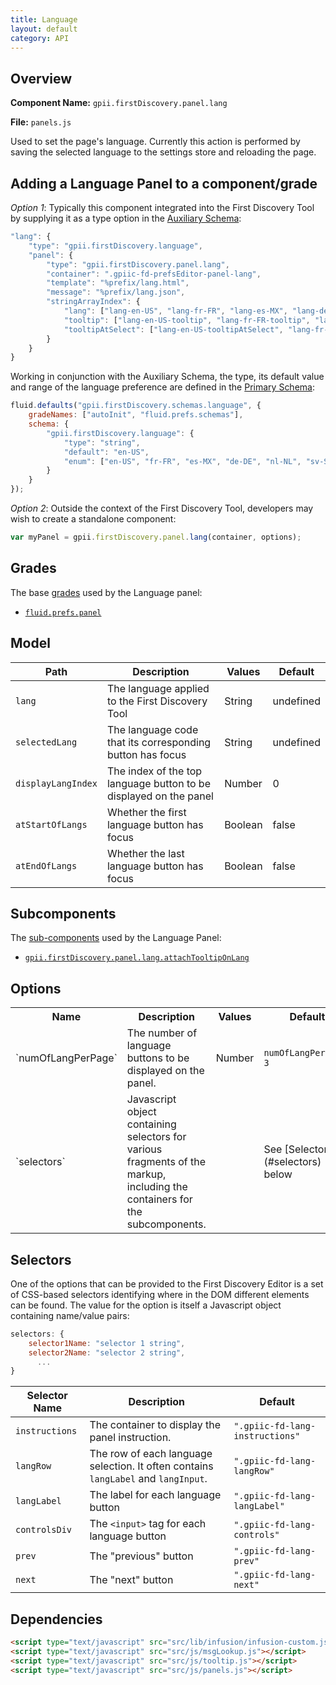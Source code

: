 ```yaml
---
title: Language
layout: default
category: API
---
```


## Overview

**Component Name:** `gpii.firstDiscovery.panel.lang`

**File:** `panels.js`

Used to set the page's language. Currently this action is performed by saving the selected
language to the settings store and reloading the page.

## Adding a Language Panel to a component/grade

*Option 1*: Typically this component integrated into the First Discovery Tool by
supplying it as a type option in the
[Auxiliary Schema](http://docs.fluidproject.org/infusion/development/AuxiliarySchemaForPreferencesFramework.html):
```javascript
"lang": {
    "type": "gpii.firstDiscovery.language",
    "panel": {
        "type": "gpii.firstDiscovery.panel.lang",
        "container": ".gpiic-fd-prefsEditor-panel-lang",
        "template": "%prefix/lang.html",
        "message": "%prefix/lang.json",
        "stringArrayIndex": {
            "lang": ["lang-en-US", "lang-fr-FR", "lang-es-MX", "lang-de-DE", "lang-nl-NL", "lang-sv-SE"],
            "tooltip": ["lang-en-US-tooltip", "lang-fr-FR-tooltip", "lang-es-MX-tooltip", "lang-de-DE-tooltip", "lang-nl-NL-tooltip", "lang-sv-SE-tooltip"],
            "tooltipAtSelect": ["lang-en-US-tooltipAtSelect", "lang-fr-FR-tooltipAtSelect", "lang-es-MX-tooltipAtSelect", "lang-de-DE-tooltipAtSelect", "lang-nl-NL-tooltipAtSelect", "lang-sv-SE-tooltipAtSelect"]
        }
    }
}
```

Working in conjunction with the Auxiliary Schema, the type, its default value and range of
the language preference are defined in the
[Primary Schema](http://docs.fluidproject.org/infusion/development/PrimarySchemaForPreferencesFramework.html):
```javascript
fluid.defaults("gpii.firstDiscovery.schemas.language", {
    gradeNames: ["autoInit", "fluid.prefs.schemas"],
    schema: {
        "gpii.firstDiscovery.language": {
            "type": "string",
            "default": "en-US",
            "enum": ["en-US", "fr-FR", "es-MX", "de-DE", "nl-NL", "sv-SE"]
        }
    }
});
```

*Option 2*: Outside the context of the First Discovery Tool, developers may wish to create a standalone component:
```javascript
var myPanel = gpii.firstDiscovery.panel.lang(container, options);
```

## Grades

The base [grades](http://docs.fluidproject.org/infusion/development/ComponentGrades.html)
used by the Language panel:

* [`fluid.prefs.panel`](http://docs.fluidproject.org/infusion/development/Panels.html)

## Model

| Path   | Description | Values | Default |
|--------|-------------|--------|---------|
| `lang` | The language applied to the First Discovery Tool | String | undefined |
| `selectedLang` | The language code that its corresponding button has focus | String | undefined |
| `displayLangIndex` | The index of the top language button to be displayed on the panel | Number | 0 |
| `atStartOfLangs` | Whether the first language button has focus | Boolean | false |
| `atEndOfLangs` | Whether the last language button has focus | Boolean | false |

## Subcomponents

The [sub-components](http://docs.fluidproject.org/infusion/development/SubcomponentDeclaration.html)
used by the Language Panel:

* [`gpii.firstDiscovery.panel.lang.attachTooltipOnLang`](attachTooltipOnLang.md)

## Options

<table>
    <tr><th>Name</th><th>Description</th><th>Values</th><th>Default</th></tr>
    <tr>
        <td>`numOfLangPerPage`</td>
        <td>The number of language buttons to be displayed on the panel.</td>
        <td>Number</td>
        <td>
        <pre><code>numOfLangPerPage: 3</code></pre>
        </td>
    </tr>
    <tr>
        <td>`selectors`</td>
        <td>Javascript object containing selectors for various fragments of the markup, including the containers for the subcomponents.</td>
        <td></td>
        <td>See [Selectors](#selectors) below</td>
    </tr>
</table>

## Selectors

One of the options that can be provided to the First Discovery Editor is a set of CSS-based
selectors identifying where in the DOM different elements can be found. The value for the option
is itself a Javascript object containing name/value pairs:

```javascript
selectors: {
    selector1Name: "selector 1 string",
    selector2Name: "selector 2 string",
      ...
}
```

| Selector Name | Description | Default |
|---------------|-------------|---------|
| `instructions` | The container to display the panel instruction. | `".gpiic-fd-lang-instructions"` |
| `langRow` | The row of each language selection. It often contains `langLabel` and `langInput`. | `".gpiic-fd-lang-langRow"` |
| `langLabel` | The label for each language button | `".gpiic-fd-lang-langLabel"` |
| `controlsDiv` | The `<input>` tag for each language button | `".gpiic-fd-lang-controls"` |
| `prev` | The "previous" button | `".gpiic-fd-lang-prev"` |
| `next` | The "next" button | `".gpiic-fd-lang-next"` |

## Dependencies

```html
<script type="text/javascript" src="src/lib/infusion/infusion-custom.js"></script>
<script type="text/javascript" src="src/js/msgLookup.js"></script>
<script type="text/javascript" src="src/js/tooltip.js"></script>
<script type="text/javascript" src="src/js/panels.js"></script>
```

